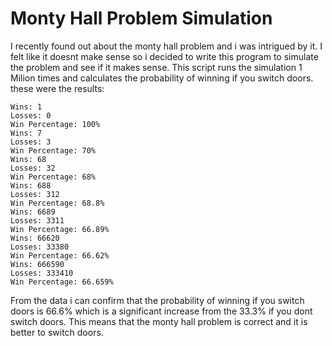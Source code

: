 ﻿# Monty Hall Problem Simulation
I recently found out about the monty hall problem and i was intrigued by it. I felt like it doesnt make sense so i decided to write this program to simulate the problem and see if it makes sense.
This script runs the simulation 1 Milion times and calculates the probability of winning if you switch doors.
these were the results:
```
Wins: 1
Losses: 0
Win Percentage: 100%
Wins: 7
Losses: 3
Win Percentage: 70%
Wins: 68
Losses: 32
Win Percentage: 68%
Wins: 688
Losses: 312
Win Percentage: 68.8%
Wins: 6689
Losses: 3311
Win Percentage: 66.89%
Wins: 66620
Losses: 33380
Win Percentage: 66.62%
Wins: 666590
Losses: 333410
Win Percentage: 66.659%
```
From the data i can confirm that the probability of winning if you switch doors is 66.6% which is a significant increase from the 33.3% if you dont switch doors.
This means that the monty hall problem is correct and it is better to switch doors.